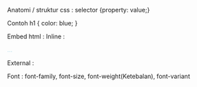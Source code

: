 Anatomi / struktur css :
selector {property: value;}

Contoh
h1 {
  color: blue;
}

Embed html : <style> </style>
Inline : <p style="color: lightblue;"> ... </p>
External : <link rel="stylesheet" href="style.css">

Font :
font-family, font-size, font-weight(Ketebalan), font-variant